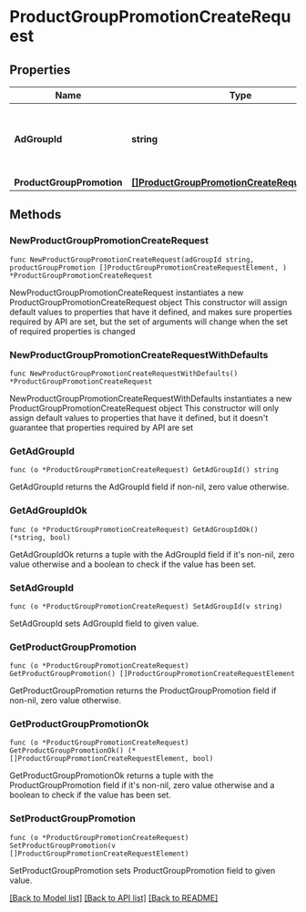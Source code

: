 # ProductGroupPromotionCreateRequest

## Properties

Name | Type | Description | Notes
------------ | ------------- | ------------- | -------------
**AdGroupId** | **string** | ID of the Ad Group the Product Group Promotion belongs to. | 
**ProductGroupPromotion** | [**[]ProductGroupPromotionCreateRequestElement**](ProductGroupPromotionCreateRequestElement.md) |  | 

## Methods

### NewProductGroupPromotionCreateRequest

`func NewProductGroupPromotionCreateRequest(adGroupId string, productGroupPromotion []ProductGroupPromotionCreateRequestElement, ) *ProductGroupPromotionCreateRequest`

NewProductGroupPromotionCreateRequest instantiates a new ProductGroupPromotionCreateRequest object
This constructor will assign default values to properties that have it defined,
and makes sure properties required by API are set, but the set of arguments
will change when the set of required properties is changed

### NewProductGroupPromotionCreateRequestWithDefaults

`func NewProductGroupPromotionCreateRequestWithDefaults() *ProductGroupPromotionCreateRequest`

NewProductGroupPromotionCreateRequestWithDefaults instantiates a new ProductGroupPromotionCreateRequest object
This constructor will only assign default values to properties that have it defined,
but it doesn't guarantee that properties required by API are set

### GetAdGroupId

`func (o *ProductGroupPromotionCreateRequest) GetAdGroupId() string`

GetAdGroupId returns the AdGroupId field if non-nil, zero value otherwise.

### GetAdGroupIdOk

`func (o *ProductGroupPromotionCreateRequest) GetAdGroupIdOk() (*string, bool)`

GetAdGroupIdOk returns a tuple with the AdGroupId field if it's non-nil, zero value otherwise
and a boolean to check if the value has been set.

### SetAdGroupId

`func (o *ProductGroupPromotionCreateRequest) SetAdGroupId(v string)`

SetAdGroupId sets AdGroupId field to given value.


### GetProductGroupPromotion

`func (o *ProductGroupPromotionCreateRequest) GetProductGroupPromotion() []ProductGroupPromotionCreateRequestElement`

GetProductGroupPromotion returns the ProductGroupPromotion field if non-nil, zero value otherwise.

### GetProductGroupPromotionOk

`func (o *ProductGroupPromotionCreateRequest) GetProductGroupPromotionOk() (*[]ProductGroupPromotionCreateRequestElement, bool)`

GetProductGroupPromotionOk returns a tuple with the ProductGroupPromotion field if it's non-nil, zero value otherwise
and a boolean to check if the value has been set.

### SetProductGroupPromotion

`func (o *ProductGroupPromotionCreateRequest) SetProductGroupPromotion(v []ProductGroupPromotionCreateRequestElement)`

SetProductGroupPromotion sets ProductGroupPromotion field to given value.



[[Back to Model list]](../README.md#documentation-for-models) [[Back to API list]](../README.md#documentation-for-api-endpoints) [[Back to README]](../README.md)


